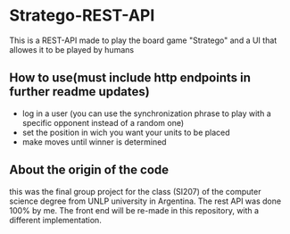 # Stratego-REST-API
This is a REST-API made to play the board game "Stratego" and a UI that allowes it to be played by humans

## How to use(must include http endpoints in further readme updates)
- log in a user (you can use the synchronization phrase to play with a specific opponent instead of a random one)
- set the position in wich you want your units to be placed
- make moves until winner is determined

## About the origin of the code
this was the final group project for the class (SI207) of the computer science degree from UNLP university in Argentina.
The rest API was done 100% by me. The front end will be re-made in this repository, with a different implementation.
